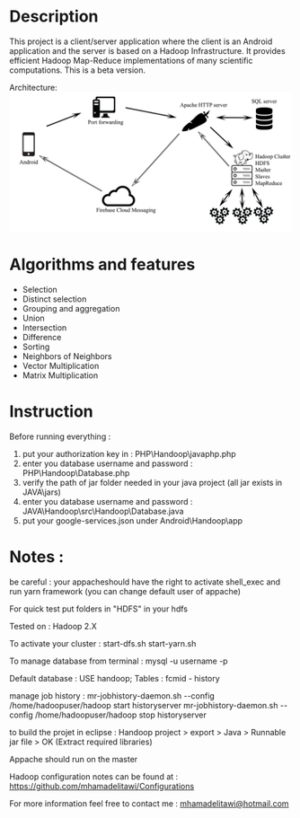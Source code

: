 Description 
============
This project is a client/server application where the client is an Android application and the server is based on a Hadoop Infrastructure. It provides efficient Hadoop Map-Reduce implementations of many scientific computations.
This is a beta version.

Architecture:
![Handoop Architecture](https://github.com/mhamadelitawi/Handoop/blob/master/architecture.png)



Algorithms and features
======================
* Selection
* Distinct selection
* Grouping and aggregation
* Union
* Intersection
* Difference 
* Sorting 
* Neighbors of Neighbors
* Vector Multiplication
* Matrix Multiplication

Instruction 
============
Before running everything : 
1. put your authorization key in : PHP\Handoop\javaphp.php
2. enter you database username and password : PHP\Handoop\Database.php
3. verify the path of jar folder needed in your java project (all jar exists in JAVA\jars)
4. enter you database username and password : JAVA\Handoop\src\Handoop\Database.java
5. put your google-services.json under Android\Handoop\app


Notes : 
=======

be careful : your appacheshould have the right to activate shell_exec and  run yarn framework (you can change default user of appache)

For quick test put folders in "HDFS" in your hdfs

Tested on : Hadoop 2.X

To activate your cluster : 
start-dfs.sh
start-yarn.sh


To manage database from terminal : 
mysql -u username -p


Default database : 
USE handoop;
Tables : fcmid - history


manage job history : 
mr-jobhistory-daemon.sh --config /home/hadoopuser/hadoop start historyserver
mr-jobhistory-daemon.sh --config /home/hadoopuser/hadoop stop historyserver


to build the projet in eclipse :
Handoop project >  export >  Java > Runnable jar file > OK  (Extract required libraries)


Appache should run on the master

Hadoop configuration notes can be found at : https://github.com/mhamadelitawi/Configurations

For more information feel free to contact me : mhamadelitawi@hotmail.com 
